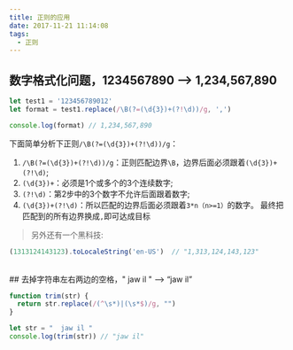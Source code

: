 ```yaml
---
title: 正则的应用
date: 2017-11-21 11:14:08
tags:
  - 正则
---
```



## 数字格式化问题，1234567890 --> 1,234,567,890

  ```js
  let test1 = '123456789012'
  let format = test1.replace(/\B(?=(\d{3})+(?!\d))/g, ',')

  console.log(format) // 1,234,567,890
  ```

<!-- more -->
下面简单分析下正则`/\B(?=(\d{3})+(?!\d))/g`：

1. `/\B(?=(\d{3})+(?!\d))/g`：正则匹配边界`\B`，边界后面必须跟着`(\d{3})+(?!\d)`;
2. `(\d{3})+`：必须是1个或多个的3个连续数字;
3. `(?!\d)`：第2步中的3个数字不允许后面跟着数字;
4. `(\d{3})+(?!\d)`：所以匹配的边界后面必须跟着`3*n（n>=1）`的数字。
最终把匹配到的所有边界换成`,`即可达成目标

> 另外还有一个黑科技:

  ```js
  (1313124143123).toLocaleString('en-US')  // "1,313,124,143,123"
  ```

<br />
## 去掉字符串左右两边的空格，" jaw il " --> “jaw il”

  ```js
  function trim(str) {
    return str.replace(/(^\s*)|(\s*$)/g, "")
  }

  let str = "  jaw il "
  console.log(trim(str)) // "jaw il"
  ```
